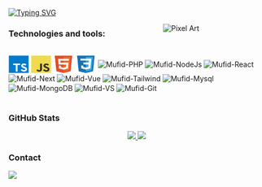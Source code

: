 [![Typing SVG](https://readme-typing-svg.demolab.com?font=Fira+Code&pause=1000&color=6793F7&width=435&lines=Hi%2C+everyone!+I'm+Ahmad+Mufid+Risqi.;Welcome+to+my+Github+profile!+)](https://git.io/typing-svg)

<img src="https://github.com/user-attachments/assets/3dd95ed7-9349-404f-8506-a3ad9a4cf5fb" alt="Pixel Art" align="right" width="200">

### Technologies and tools:

<div style="display: inline_block"><br>
  <img align="center" alt="Mufid-Ts" height="35" width="40" src="https://raw.githubusercontent.com/devicons/devicon/master/icons/typescript/typescript-original.svg">
  <img align="center" alt="Mufid-Js" height="35" width="40" src="https://raw.githubusercontent.com/devicons/devicon/master/icons/javascript/javascript-original.svg">
  <img align="center" alt="Mufid-HTML" height="35" width="40" src="https://raw.githubusercontent.com/devicons/devicon/master/icons/html5/html5-original.svg">
  <img align="center" alt="Mufid-CSS" height="35" width="40" src="https://raw.githubusercontent.com/devicons/devicon/master/icons/css3/css3-original.svg">
  <img align="center" alt="Mufid-PHP" height="35" width="40" src="https://cdn.jsdelivr.net/gh/devicons/devicon/icons/php/php-original.svg">
  <img align="center" alt="Mufid-NodeJs" height="35" width="40" src="https://cdn.jsdelivr.net/gh/devicons/devicon/icons/nodejs/nodejs-original.svg">
  <img align="center" alt= "Mufid-React" height="60" width="40" src="https://cdn.jsdelivr.net/gh/devicons/devicon/icons/react/react-original.svg"> 
  <img align="center" alt= "Mufid-Next" height="60" width="40" src="https://cdn.jsdelivr.net/gh/devicons/devicon/icons/nextjs/nextjs-original.svg"> 
  <img align="center" alt= "Mufid-Vue" height="60" width="40" src="https://cdn.jsdelivr.net/gh/devicons/devicon/icons/vuejs/vuejs-original.svg"> 
  <img align="center" alt= "Mufid-Tailwind" height="60" width="40" src="https://cdn.jsdelivr.net/gh/devicons/devicon/icons/tailwindcss/tailwindcss-original.svg"> 
  <img align="center" alt= "Mufid-Mysql" height="60" width="40" src="https://cdn.jsdelivr.net/gh/devicons/devicon/icons/mysql/mysql-original-wordmark.svg">
  <img align="center" alt= "Mufid-MongoDB" height="60" width="40" src="https://cdn.jsdelivr.net/gh/devicons/devicon/icons/mongodb/mongodb-original.svg"> 
  <img align="center" alt="Mufid-VS" height="35" width="40" src="https://cdn.jsdelivr.net/gh/devicons/devicon/icons/vscode/vscode-original.svg">
  <img align="center" alt="Mufid-Git" height="35" width="40" src="https://cdn.jsdelivr.net/gh/devicons/devicon/icons/git/git-original.svg">
</div><br>

### GitHub Stats

<div align="center" style="display: flex; justify-content: center;">
  <a href="https://github.com/Mufid-031">
    <img height="195px" src="https://github-readme-stats.vercel.app/api?username=Mufid-031&show_icons=true&theme=one_dark_pro&include_all_commits=true&count_private=true"/>
    <img height="195px" src="https://github-readme-stats.vercel.app/api/top-langs/?username=Mufid-031&layout=compact&langs_count=7&theme=one_dark_pro"/>
  </a>
</div>
    
### Contact

<div> 
  <a href="mailto:risqimufid50@gmail.com"><img src="https://img.shields.io/badge/-Gmail-%23333?style=for-the-badge&logo=gmail&logoColor=white" target="_blank"></a>
</div>
